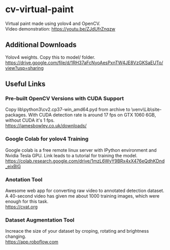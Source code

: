 # cv-virtual-paint
Virtual paint made using yolov4 and OpenCV.  
Video demonstration: https://youtu.be/ZJdUfrZnqzw

## Additional Downloads
Yolov4 weights. Copy this to model/ folder.  
https://drive.google.com/file/d/1RH37aFcNyoAesPxnTW4JE8VzGKSaEUTo/view?usp=sharing

## Useful Links
### Pre-built OpenCV Versions with CUDA Support
Copy lib\python3\cv2.cp37-win_amd64.pyd from archive to \venv\Lib\site-packages. With CUDA detection rate is around 17 fps on GTX 1060 6GB, without CUDA it's 1 fps.  
https://jamesbowley.co.uk/downloads/
### Google Colab for yolov4 Training
Google colab is a free remote linux server with IPython environment and Nvidia Tesla GPU. Link leads to a tutorial for training the model.  
https://colab.research.google.com/drive/1mzL6WyY9BRx4xX476eQdhKDnd_eixBlG
### Anotation Tool
Awesome web app for converting raw video to annotated detection dataset. A 40-second video has given me about 1000 training images, which were enough for this task.  
https://cvat.org
### Dataset Augmentation Tool
Increace the size of your dataset by croping, rotating and brightness changing.  
https://app.roboflow.com

